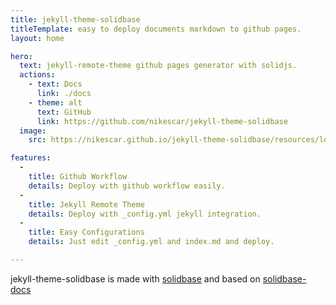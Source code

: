 ```yaml
---
title: jekyll-theme-solidbase
titleTemplate: easy to deploy documents markdown to github pages.
layout: home

hero:
  text: jekyll-remote-theme github pages generator with solidjs.
  actions:
    - text: Docs
      link: ./docs
    - theme: alt
      text: GitHub
      link: https://github.com/nikescar/jekyll-theme-solidbase
  image:
    src: https://nikescar.github.io/jekyll-theme-solidbase/resources/logo.png

features:
  - 
    title: Github Workflow
    details: Deploy with github workflow easily.
  - 
    title: Jekyll Remote Theme
    details: Deploy with _config.yml jekyll integration.
  - 
    title: Easy Configurations
    details: Just edit _config.yml and index.md and deploy.

---
```


jekyll-theme-solidbase is made with [solidbase](https://solidbase.dev/) and based on [solidbase-docs](https://github.com/kobaltedev/solidbase/tree/main/docs)